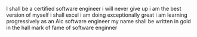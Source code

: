I shall be a certified software engineer 
i will never give up 
i am the best version of myself 
i shall excel 
i am doing exceptionally great
i am learning progressively as an Alc software engineer
my name shall be written in gold in the hall mark of fame of software enginner
